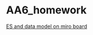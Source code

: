 # AA6_homework

[ES and data model on miro board](https://miro.com/app/board/uXjVNqVECdA=/?share_link_id=137383829753)